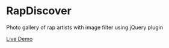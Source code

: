 # RapDiscover
Photo gallery of rap artists with image filter using jQuery plugin

[Live Demo](http://sagaryadav.me/RapDiscover/)


